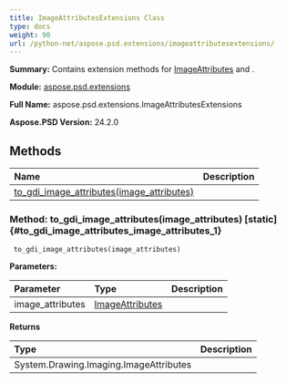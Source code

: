 ```yaml
---
title: ImageAttributesExtensions Class
type: docs
weight: 90
url: /python-net/aspose.psd.extensions/imageattributesextensions/
---
```


**Summary:** Contains extension methods for [ImageAttributes](/psd/python-net/aspose.psd/imageattributes/) and .

**Module:** [aspose.psd.extensions](/psd/python-net/aspose.psd.extensions/)

**Full Name:** aspose.psd.extensions.ImageAttributesExtensions

**Aspose.PSD Version:** 24.2.0

## **Methods**
| **Name** | **Description** |
| :- | :- |
| [to_gdi_image_attributes(image_attributes)](#to_gdi_image_attributes_image_attributes_1) |    |


### Method: to_gdi_image_attributes(image_attributes)  [static] {#to_gdi_image_attributes_image_attributes_1}


```
 to_gdi_image_attributes(image_attributes) 
```

  

**Parameters:**

| Parameter | Type | Description |
| :- | :- | :- |
| image_attributes | [ImageAttributes](/psd/python-net/aspose.psd/imageattributes) |  |

**Returns**

| Type | Description |
| :- | :- |
| System.Drawing.Imaging.ImageAttributes |  |


